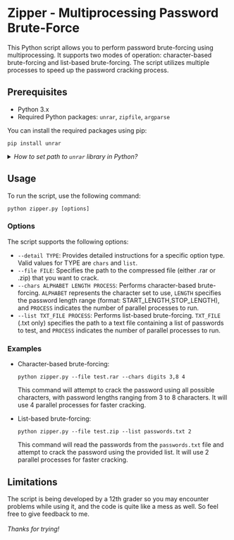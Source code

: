 # Zipper - Multiprocessing Password Brute-Force

This Python script allows you to perform password brute-forcing using multiprocessing. It supports two modes of operation: character-based brute-forcing and list-based brute-forcing. The script utilizes multiple processes to speed up the password cracking process.

## Prerequisites

- Python 3.x
- Required Python packages: `unrar`, `zipfile`, `argparse`

You can install the required packages using pip:

```
pip install unrar
```

<details>
<summary><i>How to set path to <code>unrar</code> library in Python?</i></summary>
<br>
These steps will help you to setup for <b>Windows</b> environment.

1. Download the file via the [link](https://www.rarlab.com/rar/UnRARDLL.exe) and install it.
2. For easy replication the following steps, choose the default path, C:\Program Files (x86)\UnrarDLL\
3. Go to <b>Environment Variables</b> window and selected <b>Advanced</b>.
4. Click <b>Environment Setting</b>.
5. Under the <b>User variables</b>, select New.
6. In the <b>New User Variables</b>, rename the Variable name as <b>UNRAR_LIB_PATH</b>
7. To select the <b>Variable Value</b>, select Browse file. Depending on your system, 64bit enter C:\Program Files (x86)\UnrarDLL\x64\UnRAR64.dll, if your system is 32bit enter C:\Program Files (x86)\UnrarDLL\UnRAR.dll.
8. Save the environment path and return to your code editor.
</details>

## Usage

To run the script, use the following command:

```
python zipper.py [options]
```

### Options

The script supports the following options:

- `--detail TYPE`: Provides detailed instructions for a specific option type. Valid values for TYPE are `chars` and `list`.
- `--file FILE`: Specifies the path to the compressed file (either .rar or .zip) that you want to crack.
- `--chars ALPHABET LENGTH PROCESS`: Performs character-based brute-forcing. `ALPHABET` represents the character set to use, `LENGTH` specifies the password length range (format: START_LENGTH,STOP_LENGTH), and `PROCESS` indicates the number of parallel processes to run.
- `--list TXT_FILE PROCESS`: Performs list-based brute-forcing. `TXT_FILE` (.txt only) specifies the path to a text file containing a list of passwords to test, and `PROCESS` indicates the number of parallel processes to run.

### Examples

- Character-based brute-forcing:

  ```
  python zipper.py --file test.rar --chars digits 3,8 4
  ```

  This command will attempt to crack the password using all possible characters, with password lengths ranging from 3 to 8 characters. It will use 4 parallel processes for faster cracking.

- List-based brute-forcing:

  ```
  python zipper.py --file test.zip --list passwords.txt 2
  ```

  This command will read the passwords from the `passwords.txt` file and attempt to crack the password using the provided list. It will use 2 parallel processes for faster cracking.

## Limitations

The script is being developed by a 12th grader so you may encounter problems while using it, and the code is quite like a mess as well. So feel free to give feedback to me.
<br><br>
*Thanks for trying!*